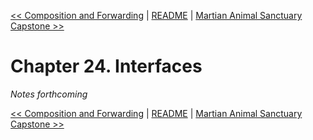 [&lt;&lt; Composition and Forwarding](ch23-composition-and-forwarding.md) | [README](README.md) | [Martian Animal Sanctuary Capstone &gt;&gt;](ch25-martian-animal-sanctuary-capstone.md)

# Chapter 24. Interfaces

*Notes forthcoming*

[&lt;&lt; Composition and Forwarding](ch23-composition-and-forwarding.md) | [README](README.md) | [Martian Animal Sanctuary Capstone &gt;&gt;](ch25-martian-animal-sanctuary-capstone.md)